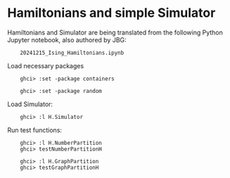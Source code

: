 # Hamiltonians and simple Simulator

Hamiltonians and Simulator are being translated from the following Python Jupyter notebook, also authored by JBG:


        20241215_Ising_Hamiltonians.ipynb

Load necessary packages

        ghci> :set -package containers

        ghci> :set -package random

Load Simulator:

        ghci> :l H.Simulator 

Run test functions:

        ghci> :l H.NumberPartition 
        ghci> testNumberPartitionH

        ghci> :l H.GraphPartition
        ghci> testGraphPartitionH